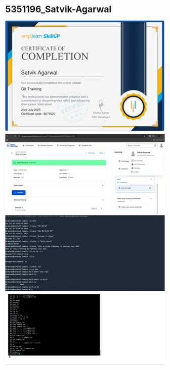 # 5351196_Satvik-Agarwal
![Alt Text](SDLC/GIT_Certificate.jpg)
![Alt Text](SDLC/SDLC_Course.png)
![Alt Text](History_File/Linux_Commands.jpg)
![Alt Text](History_File/History_File_(Linux).png)
